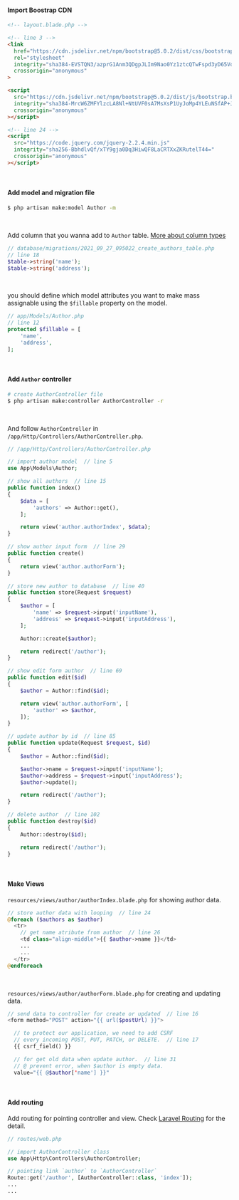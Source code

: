 #### Import Boostrap CDN

```html
<!-- layout.blade.php -->

<!-- line 3 -->
<link
  href="https://cdn.jsdelivr.net/npm/bootstrap@5.0.2/dist/css/bootstrap.min.css"
  rel="stylesheet"
  integrity="sha384-EVSTQN3/azprG1Anm3QDgpJLIm9Nao0Yz1ztcQTwFspd3yD65VohhpuuCOmLASjC"
  crossorigin="anonymous"
>

<script
  src="https://cdn.jsdelivr.net/npm/bootstrap@5.0.2/dist/js/bootstrap.bundle.min.js"
  integrity="sha384-MrcW6ZMFYlzcLA8Nl+NtUVF0sA7MsXsP1UyJoMp4YLEuNSfAP+JcXn/tWtIaxVXM"
  crossorigin="anonymous"
></script>

<!-- line 24 -->
<script
  src="https://code.jquery.com/jquery-2.2.4.min.js"
  integrity="sha256-BbhdlvQf/xTY9gja0Dq3HiwQF8LaCRTXxZKRutelT44="
  crossorigin="anonymous"
></script>
```

<br>

#### Add model and migration file

```bash
$ php artisan make:model Author -m
```

<br>

Add column that you wanna add to `Author` table.
[More about column types](https://laravel.com/docs/8.x/migrations#available-column-types)

```php
// database/migrations/2021_09_27_095022_create_authors_table.php
// line 18
$table->string('name');
$table->string('address');
```

<br>

you should define which model attributes you want to make mass assignable using the `$fillable` property on the model.

```php
// app/Models/Author.php
// line 12
protected $fillable = [
    'name',
    'address',
];
```

<br>

#### Add `Author` controller

```bash
# create AuthorController file
$ php artisan make:controller AuthorController -r
```

<br>

And follow `AuthorController` in `/app/Http/Controllers/AuthorController.php`.

```php
// /app/Http/Controllers/AuthorController.php

// import author model  // line 5
use App\Models\Author;

// show all authors  // line 15
public function index()
{
    $data = [
        'authors' => Author::get(),
    ];

    return view('author.authorIndex', $data);
}

// show author input form  // line 29
public function create()
{
    return view('author.authorForm');
}

// store new author to database  // line 40
public function store(Request $request)
{
    $author = [
        'name' => $request->input('inputName'),
        'address' => $request->input('inputAddress'),
    ];

    Author::create($author);

    return redirect('/author');
}

// show edit form author  // line 69
public function edit($id)
{
    $author = Author::find($id);

    return view('author.authorForm', [
        'author' => $author,
    ]);
}

// update author by id  // line 85
public function update(Request $request, $id)
{
    $author = Author::find($id);

    $author->name = $request->input('inputName');
    $author->address = $request->input('inputAddress');
    $author->update();

    return redirect('/author');
}

// delete author  // line 102
public function destroy($id)
{
    Author::destroy($id);

    return redirect('/author');
}
```

<br>

#### Make Views

`resources/views/author/authorIndex.blade.php` for showing author data.

```php
// store author data with looping  // line 24
@foreach ($authors as $author)
  <tr>
    // get name atribute from author  // line 26
    <td class="align-middle">{{ $author->name }}</td>
    ...
    ...
  </tr>
@endforeach
```

<br>

`resources/views/author/authorForm.blade.php` for creating and updating data.

```php
// send data to controller for create or updated  // line 16
<form method="POST" action="{{ url($postUrl) }}">

  // to protect our application, we need to add CSRF
  // every incoming POST, PUT, PATCH, or DELETE.  // line 17
  {{ csrf_field() }}

  // for get old data when update author.  // line 31
  // @ prevent error, when $author is empty data.
  value="{{ @$author['name'] }}"
```

<br>

#### Add routing

Add routing for pointing controller and view.
Check [Laravel Routing](https://laravel.com/docs/8.x/routing) for the detail.

```php
// routes/web.php

// import AuthorController class
use App\Http\Controllers\AuthorController;

// pointing link `author` to `AuthorController`
Route::get('/author', [AuthorController::class, 'index']);
...
...
```
